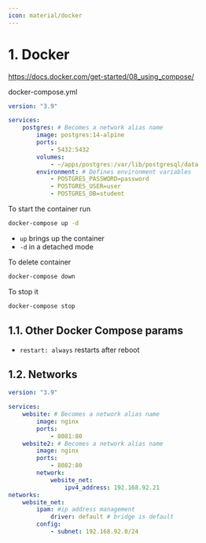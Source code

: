 ```yaml
---
icon: material/docker
---
```

# 1. Docker

https://docs.docker.com/get-started/08_using_compose/

docker-compose.yml

```yaml
version: "3.9"

services:
    postgres: # Becomes a network alias name
        image: postgres:14-alpine
        ports:
            - 5432:5432
        volumes:
            - ~/apps/postgres:/var/lib/postgresql/data
        environment: # Defines environment variables
            - POSTGRES_PASSWORD=password
            - POSTGRES_USER=user
            - POSTGRES_DB=student
```

To start the container run

```bash
docker-compose up -d
```

-   `up` brings up the container
-   `-d` in a detached mode

To delete container

```bash
docker-compose down
```

To stop it

```bash
docker-compose stop
```

## 1.1. Other Docker Compose params

-   `restart: always` restarts after reboot

## 1.2. Networks

```yaml
version: "3.9"

services:
    website: # Becomes a network alias name
        image: nginx
        ports:
            - 8081:80
    website2: # Becomes a network alias name
        image: nginx
        ports:
            - 8082:80
        network:
            website_net:
                ipv4_address: 192.168.92.21
networks:
    website_net:
        ipam: #ip address management
            driver: default # bridge is default
        config:
            - subnet: 192.168.92.0/24
```
